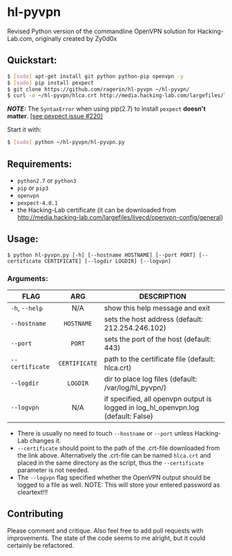 # hl-pyvpn
Revised Python version of the commandline OpenVPN solution for Hacking-Lab.com, originally created by Zy0d0x

## Quickstart:
```bash
$ [sudo] apt-get install git python python-pip openvpn -y
$ [sudo] pip install pexpect
$ git clone https://github.com/ragerin/hl-pyvpn ~/hl-pyvpn/
$ curl -o ~/hl-pyvpn/hlca.crt http://media.hacking-lab.com/largefiles/livecd/openvpn-config/general/hlca.crt
```
_**NOTE:**_ The `SyntaxError` when using pip(2.7) to install `pexpect` **doesn't matter**. [[see pexpect issue #220]][1]

[1]: https://github.com/pexpect/pexpect/issues/220

Start it with:
```bash
$ [sudo] python ~/hl-pyvpn/hl-pyvpn.py
```


## Requirements:
* `python2.7` or `python3`
* `pip` or `pip3`
* `openvpn`
* `pexpect-4.0.1`
* the Hacking-Lab certificate (it can be downloaded from http://media.hacking-lab.com/largefiles/livecd/openvpn-config/general)




## Usage:
`$ python hl-pyvpn.py [-h] [--hostname HOSTNAME] [--port PORT] [--certificate CERTIFICATE] [--logdir LOGDIR] [--logvpn]`

### Arguments:
| FLAG               | ARG          | DESCRIPTION                                           |
| ------------------ |:------------:| ----------------------------------------------------- |
| `-h`, `--help`     | N/A          | show this help message and exit                       |
| `--hostname`       | `HOSTNAME`   | sets the host address (default: 212.254.246.102)      |
| `--port`           | `PORT`       | sets the port of the host (default: 443)              |
| `--certificate`    | `CERTIFICATE`| path to the certificate file (default: hlca.crt)      |
| `--logdir`         | `LOGDIR`     | dir to place log files (default: /var/log/hl_pyvpn/)  |
| `--logvpn`         | N/A          | if specified, all openvpn output is logged in log_hl_openvpn.log (default: False)|


* There is usually no need to touch `--hostname` or `--port` unless Hacking-Lab changes it.
* `--certificate` should point to the path of the .crt-file downloaded from the link above. Alternatively the .crt-file can be named `hlca.crt` and placed in the same directory as the script, thus the `--certificate` parameter is not needed.
* The `--logvpn` flag specified whether the OpenVPN output should be logged to a file as well. NOTE: This will store your entered password as cleartext!!!


## Contributing
Please comment and critique. Also feel free to add pull requests with improvements. The state of the code seems to me alright, but it could certainly be refactored.
